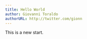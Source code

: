 ```yaml
---
title: Hello World
author: Giovanni Toraldo
authorURL: http://twitter.com/gionn
---
```


This is a new start.